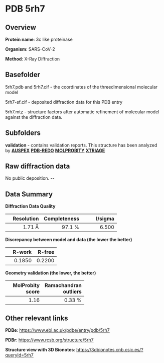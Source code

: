 # PDB 5rh7

## Overview

**Protein name**: 3c like proteinase

**Organism**: SARS-CoV-2

**Method**: X-Ray Diffraction

## Basefolder

5rh7.pdb and 5rh7.cif - the coordinates of the threedimensional molecular model

5rh7-sf.cif - deposited diffraction data for this PDB entry

5rh7.mtz - structure factors after automatic refinement of molecular model against the diffraction data.

## Subfolders





**validation** - contains validation reports. This structure has been analyzed by [**AUSPEX**](https://github.com/thorn-lab/coronavirus_structural_task_force/tree/master/pdb/3c_like_proteinase/SARS-CoV-2/5rh7/validation/auspex) [**PDB-REDO**](https://github.com/thorn-lab/coronavirus_structural_task_force/tree/master/pdb/3c_like_proteinase/SARS-CoV-2/5rh7/validation/pdb-redo) [**MOLPROBITY**](https://github.com/thorn-lab/coronavirus_structural_task_force/tree/master/pdb/3c_like_proteinase/SARS-CoV-2/5rh7/validation/molprobity) [**XTRIAGE**](https://github.com/thorn-lab/coronavirus_structural_task_force/blob/master/pdb/3c_like_proteinase/SARS-CoV-2/5rh7/validation/Xtriage_output.log)  



## Raw diffraction data

No public deposition. --<br> 

## Data Summary
**Diffraction Data Quality**

|   | Resolution | Completeness| I/sigma |
|---|-------------:|----------------:|--------------:|
|   |1.71 Å|97.1  %|<img width=50/>6.500|

**Discrepancy between model and data (the lower the better)**

|   | **R-work**| **R-free**   
|---|-------------:|----------------:|           
||  0.1850|  0.2200|

**Geometry validation (the lower, the better)**

|   |**MolProbity<br>score**| **Ramachandran<br>outliers** 
|---|-------------:|----------------:|
||  1.16|  0.33 %|

 

 



## Other relevant links 
**PDBe**:  https://www.ebi.ac.uk/pdbe/entry/pdb/5rh7
 
**PDBr**: https://www.rcsb.org/structure/5rh7 

**Structure view with 3D Bionotes**: https://3dbionotes.cnb.csic.es/?queryId=5rh7

